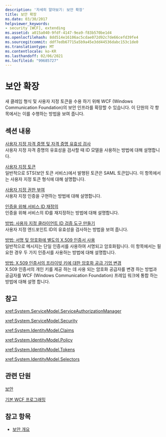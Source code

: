 ```yaml
---
description: '자세히 알아보기: 보안 확장'
title: 보안 확장
ms.date: 03/30/2017
helpviewer_keywords:
- security [WCF], extending
ms.assetid: a015a040-9fdf-4147-9ea9-f83b570be1d4
ms.openlocfilehash: 8dd514e16106ac5cdae072d92c7de66cefd39fe4
ms.sourcegitcommit: ddf7edb67715a5b9a45e3dd44536dabc153c1de0
ms.translationtype: MT
ms.contentlocale: ko-KR
ms.lasthandoff: 02/06/2021
ms.locfileid: "99685727"
---
```

# <a name="extending-security"></a>보안 확장

새 클레임 형식 및 사용자 지정 토큰을 수용 하기 위해 WCF (Windows Communication Foundation)의 보안 인프라를 확장할 수 있습니다. 이 단원의 각 항목에서는 이를 수행하는 방법을 보여 줍니다.  
  
## <a name="in-this-section"></a>섹션 내용  
  
 [사용자 지정 자격 증명 및 자격 증명 유효성 검사](custom-credential-and-credential-validation.md)  
 사용자 지정 자격 증명의 유효성을 검사할 때 ID 모델을 사용하는 방법에 대해 설명합니다.  
  
 [사용자 지정 토큰](custom-tokens.md)  
 일반적으로 STS(보안 토큰 서비스)에서 발행된 토큰은 SAML 토큰입니다. 이 항목에서는 사용자 지정 토큰 형식에 대해 설명합니다.  
  
 [사용자 지정 권한 부여](custom-authorization.md)  
 사용자 지정 인증을 구현하는 방법에 대해 설명합니다.  
  
 [인증을 위해 서비스 ID 재정의](overriding-the-identity-of-a-service-for-authentication.md)  
 인증을 위해 서비스의 ID를 재지정하는 방법에 대해 설명합니다.  
  
 [방법: 사용자 지정 클라이언트 ID 검증 도구 만들기](how-to-create-a-custom-client-identity-verifier.md)  
 사용자 지정 엔드포인트 ID의 유효성을 검사하는 방법을 보여 줍니다.  
  
 [방법: 서명 및 암호화에 별도의 X.509 인증서 사용](how-to-use-separate-x-509-certificates-for-signing-and-encryption.md)  
 일반적으로 메시지는 단일 인증서를 사용하여 서명되고 암호화됩니다. 이 항목에서는 필요한 경우 두 가지 인증서를 사용하는 방법에 대해 설명합니다.  
  
 [방법: X.509 인증서의 프라이빗 키에 대한 암호화 공급 기업 변경](change-cryptographic-provider-x509-certificate-private-key.md)  
 X.509 인증서의 개인 키를 제공 하는 데 사용 되는 암호화 공급자를 변경 하는 방법과 공급자를 WCF (Windows Communication Foundation) 프레임 워크에 통합 하는 방법에 대해 설명 합니다.  
  
## <a name="reference"></a>참고  

 <xref:System.ServiceModel.ServiceAuthorizationManager>  
  
 <xref:System.ServiceModel.Security>  
  
 <xref:System.IdentityModel.Claims>  
  
 <xref:System.IdentityModel.Policy>  
  
 <xref:System.IdentityModel.Tokens>  
  
 <xref:System.IdentityModel.Selectors>  
  
## <a name="related-sections"></a>관련 단원  

 [보안](../feature-details/security.md)  
  
 [기본 WCF 프로그래밍](../basic-wcf-programming.md)  
  
## <a name="see-also"></a>참고 항목

- [보안 개요](../feature-details/security-overview.md)
